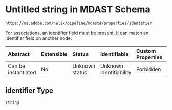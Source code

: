 # Untitled string in MDAST Schema

```txt
https://ns.adobe.com/helix/pipeline/mdast#/properties/identifier
```

For associations, an identifier field must be present. It can match an identifier field on another node.

| Abstract            | Extensible | Status         | Identifiable            | Custom Properties | Additional Properties | Access Restrictions | Defined In                                                     |
| :------------------ | :--------- | :------------- | :---------------------- | :---------------- | :-------------------- | :------------------ | :------------------------------------------------------------- |
| Can be instantiated | No         | Unknown status | Unknown identifiability | Forbidden         | Allowed               | none                | [mdast.schema.json*](mdast.schema.json "open original schema") |

## identifier Type

`string`
